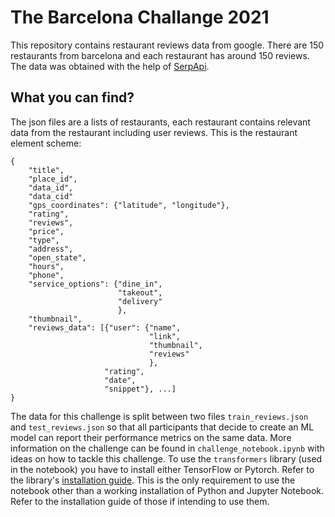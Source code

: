# The Barcelona Challange 2021

This repository contains restaurant reviews data from google. There are 150 restaurants from barcelona and each restaurant has around 150 reviews. The data was obtained with the help of [SerpApi](serpapi.com).

## What you can find?

The json files are a lists of restaurants, each restaurant contains relevant data from the restaurant including user reviews.
This is the restaurant element scheme:

```{json}
{
    "title",
    "place_id",
    "data_id",
    "data_cid"
    "gps_coordinates": {"latitude", "longitude"},
    "rating",
    "reviews",
    "price",
    "type",
    "address",
    "open_state",
    "hours",
    "phone",
    "service_options": {"dine_in",
                        "takeout",
                        "delivery"
                        },
    "thumbnail",
    "reviews_data": [{"user": {"name",
                               "link",
                               "thumbnail",
                               "reviews"
                               },
                     "rating",
                     "date",
                     "snippet"}, ...]
}
```

The data for this challenge is split between two files `train_reviews.json` and `test_reviews.json` so that all participants that decide to create an ML model can report their performance metrics on the same data. More information on the challenge can be found in `challenge_notebook.ipynb` with ideas on how to tackle this challenge. To use the `transformers` library (used in the notebook) you have to install either TensorFlow or Pytorch. Refer to the library's [installation guide](https://huggingface.co/transformers/installation.html#installation-with-pip). This is the only requirement to use the notebook other than a working installation of Python and Jupyter Notebook. Refer to the installation guide of those if intending to use them.
